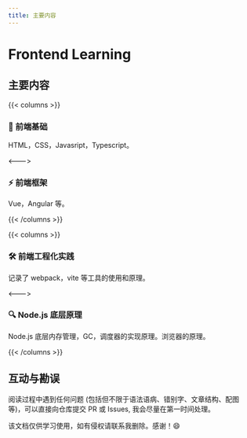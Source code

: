 ```yaml
---
title: 主要内容
---
```


# Frontend Learning

## 主要内容

{{< columns >}}

### 🍚 前端基础

HTML，CSS，Javasript，Typescript。

<--->

### ⚡ 前端框架

Vue，Angular 等。

{{< /columns >}}


{{< columns >}}

### 🛠️ 前端工程化实践

记录了 webpack，vite 等工具的使用和原理。

<--->

### 🔍 Node.js 底层原理

Node.js 底层内存管理，GC，调度器的实现原理。浏览器的原理。

{{< /columns >}}

## 互动与勘误

阅读过程中遇到任何问题 (包括但不限于语法语病、错别字、文章结构、配图等)，可以直接向仓库提交 PR 或 Issues, 我会尽量在第一时间处理。

该文档仅供学习使用，如有侵权请联系我删除。感谢！😄
